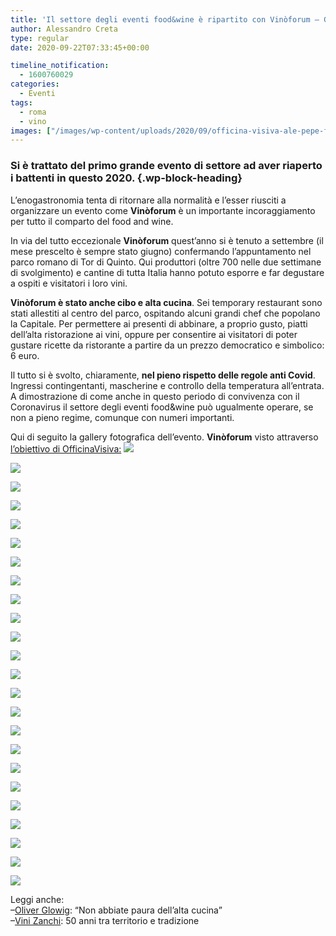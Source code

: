 ```yaml
---
title: 'Il settore degli eventi food&wine è ripartito con Vinòforum – Gallery'
author: Alessandro Creta
type: regular
date: 2020-09-22T07:33:45+00:00

timeline_notification:
  - 1600760029
categories:
  - Eventi
tags:
  - roma
  - vino
images: ["/images/wp-content/uploads/2020/09/officina-visiva-ale-pepe-food-vinoforum-roma-11.webp"]
---
```

### Si è trattato del primo grande evento di settore ad aver riaperto i battenti in questo 2020. {.wp-block-heading}

L&#8217;enogastronomia tenta di ritornare alla normalità e l&#8217;esser riusciti a organizzare un evento come **Vinòforum** è un importante incoraggiamento per tutto il comparto del food and wine.

In via del tutto eccezionale **Vinòforum** quest&#8217;anno si è tenuto a settembre (il mese prescelto è sempre stato giugno) confermando l&#8217;appuntamento nel parco romano di Tor di Quinto. Qui produttori (oltre 700 nelle due settimane di svolgimento) e cantine di tutta Italia hanno potuto esporre e far degustare a ospiti e visitatori i loro vini. 

**Vinòforum è stato anche cibo e alta cucina**. Sei temporary restaurant sono stati allestiti al centro del parco, ospitando alcuni grandi chef che popolano la Capitale. Per permettere ai presenti di abbinare, a proprio gusto, piatti dell&#8217;alta ristorazione ai vini, oppure per consentire ai visitatori di poter gustare ricette da ristorante a partire da un prezzo democratico e simbolico: 6 euro.

Il tutto si è svolto, chiaramente, **nel pieno rispetto delle regole anti Covid**. Ingressi contingentanti, mascherine e controllo della temperatura all&#8217;entrata. A dimostrazione di come anche in questo periodo di convivenza con il Coronavirus il settore degli eventi food&wine può ugualmente operare, se non a pieno regime, comunque con numeri importanti.

Qui di seguito la gallery fotografica dell&#8217;evento. **Vinòforum** visto attraverso <a rel="noreferrer noopener" href="https://www.officinavisiva.it/" target="_blank">l&#8217;obiettivo di OfficinaVisiva:</a>
![](/images/wp-content/uploads/2020/09/officina-visiva-ale-pepe-food-vinoforum-roma-1.webp)


![](/images/wp-content/uploads/2020/09/officina-visiva-ale-pepe-food-vinoforum-roma-2.webp)


![](/images/wp-content/uploads/2020/09/officina-visiva-ale-pepe-food-vinoforum-roma-3.webp)


![](/images/wp-content/uploads/2020/09/officina-visiva-ale-pepe-food-vinoforum-roma-4.webp)


![](/images/wp-content/uploads/2020/09/officina-visiva-ale-pepe-food-vinoforum-roma-6.webp)


![](/images/wp-content/uploads/2020/09/officina-visiva-ale-pepe-food-vinoforum-roma-7.webp)


![](/images/wp-content/uploads/2020/09/officina-visiva-ale-pepe-food-vinoforum-roma-8.webp)


![](/images/wp-content/uploads/2020/09/officina-visiva-ale-pepe-food-vinoforum-roma-9.webp)


![](/images/wp-content/uploads/2020/09/officina-visiva-ale-pepe-food-vinoforum-roma-10.webp)


![](/images/wp-content/uploads/2020/09/officina-visiva-ale-pepe-food-vinoforum-roma-11.webp?w=1024)


![](/images/wp-content/uploads/2020/09/officina-visiva-ale-pepe-food-vinoforum-roma-12.webp)


![](/images/wp-content/uploads/2020/09/officina-visiva-ale-pepe-food-vinoforum-roma-13.webp)


![](/images/wp-content/uploads/2020/09/officina-visiva-ale-pepe-food-vinoforum-roma-14.webp)


![](/images/wp-content/uploads/2020/09/officina-visiva-ale-pepe-food-vinoforum-roma-16.webp)


![](/images/wp-content/uploads/2020/09/officina-visiva-ale-pepe-food-vinoforum-roma-17.webp)


![](/images/wp-content/uploads/2020/09/officina-visiva-ale-pepe-food-vinoforum-roma-18.webp)


![](/images/wp-content/uploads/2020/09/officina-visiva-ale-pepe-food-vinoforum-roma-20.webp)


![](/images/wp-content/uploads/2020/09/officina-visiva-ale-pepe-food-vinoforum-roma-21.webp)


![](/images/wp-content/uploads/2020/09/officina-visiva-ale-pepe-food-vinoforum-roma-23.webp)


![](/images/wp-content/uploads/2020/09/officina-visiva-ale-pepe-food-vinoforum-roma-25.webp)


![](/images/wp-content/uploads/2020/09/officina-visiva-ale-pepe-food-vinoforum-roma-27.webp)


![](/images/wp-content/uploads/2020/09/officina-visiva-ale-pepe-food-vinoforum-roma-28.webp)


![](/images/wp-content/uploads/2020/09/officina-visiva-ale-pepe-food-vinoforum-roma-29.webp)


![](/images/wp-content/uploads/2020/09/officina-visiva-ale-pepe-food-vinoforum-roma-31.webp)
 

Leggi anche:  
&#8211;<a rel="noreferrer noopener" href="https://aleepepe.com/2020/08/10/intervista-oliver-glowig-barrique/" target="_blank">Oliver Glowig</a>: &#8220;Non abbiate paura dell&#8217;alta cucina&#8221;  
&#8211;<a href="https://aleepepe.com/2020/01/12/vini-zanchi/" target="_blank" rel="noreferrer noopener">Vini Zanchi</a>: 50 anni tra territorio e tradizione